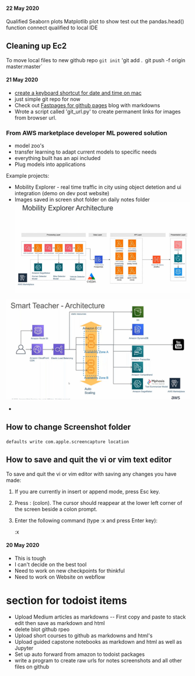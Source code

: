 # 
#### 22 May 2020
Qualified 
Seaborn plots
Matplotlib plot to show 
test out the pandas.head() function
connect qualified to local IDE

## Cleaning up Ec2
To move local files to new github repo
`git init`
'git add .`
`git push -f origin master:master`





#### 21 May 2020
- [create a keyboard shortcut for date and time on mac](https://discussions.apple.com/thread/8651300)
 - just simple git repo for now
 - Check out [Fastpages for github pages](https://fastpages.fast.ai/) blog with markdowns
 - Wrote a script called 'git_url.py' to create permanent links for images from browser url.
 
### From AWS marketplace developer ML powered solution
 - model zoo's
 - transfer learning to adapt current models to specific needs
 - everything built has an api included
 - Plug models into applications
 
Example projects:
	
 - Mobility Explorer - real time traffic in city using object detetion and ui integration (demo on dev post website)
 - Images saved in screen shot folder on daily notes folder
 ![](https://raw.githubusercontent.com/AVJdataminer/Notes/master/screenshots/Screen%20Shot%202020-05-21%20at%2010.28.46%20AM.png)

![enter image description here](https://raw.githubusercontent.com/AVJdataminer/Notes/master/screenshots/Screen%20Shot%202020-05-21%20at%2010.30.46%20AM.png)


 - 
## How to change Screenshot folder
`defaults write com.apple.screencapture location `


## How to save and quit the vi or vim text editor

To save and quit the vi or vim editor with saving any changes you have made:

1.  If you are currently in insert or append mode, press  Esc  key.
2.  Press  :  (colon). The cursor should reappear at the lower left corner of the screen beside a colon prompt.
3.  Enter the following command (type  :x  and press  Enter  key):
    
    :x
#### 20 May 2020

 - This is tough
 - I can't decide on the best tool
 - Need to work on new checkpoints for thinkful
 - Need to work on Website on webflow

# section for todoist items

- Upload Medium articles as markdowns
--  First copy and paste to stack edit then save as markdown and html
- delete blot github rpeo
- Upload short courses to github as markdowns and html's
- Upload guided capstone notebooks as markdown and html as well as Jupyter
- Set up auto forward from amazon to todoist packages
- write a program to create raw urls for notes screenshots and all other files on github
<!--stackedit_data:
eyJoaXN0b3J5IjpbLTE3Mzg1NjMyOTYsNDk0MjAyNTkxLDE5Mz
g4NTgwNzUsLTE0OTI0OTk1OTQsOTg5MTQ4OTU0LC0xOTg4NjQz
ODE1LC0xNDQ0NzA1ODMsLTY0NTgyMDI0NiwyMDQzMzA1NDgyLC
0xODg0Mzc5MjU4LDI1NjYzODAwNiwxMjYxMjI3ODM4LDUyNDU0
MjIzMCw1NTk4NjEwOTJdfQ==
-->